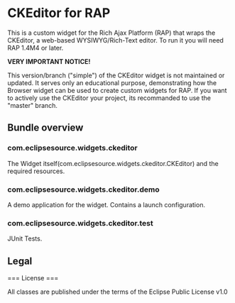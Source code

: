 # CKEditor for RAP

This is a custom widget for the Rich Ajax Platform (RAP) that wraps the CKEditor, 
a web-based WYSIWYG/Rich-Text editor. To run it you will need RAP 1.4M4 or later.

<b> VERY IMPORTANT NOTICE! </b>

This version/branch ("simple") of the CKEditor widget is not maintained or updated. 
It serves only an educational purpose, demonstrating how the Browser widget can be used to create 
custom widgets for RAP. If you want to actively use the CKEditor your project, 
its recommanded to use the "master" branch.

## Bundle overview

### com.eclipsesource.widgets.ckeditor

The Widget itself(com.eclipsesource.widgets.ckeditor.CKEditor) and the required resources.

### com.eclipsesource.widgets.ckeditor.demo

A demo application for the widget.
Contains a launch configuration.

### com.eclipsesource.widgets.ckeditor.test

JUnit Tests.

## Legal

=== License ===

All classes are published under the terms of the Eclipse Public License v1.0